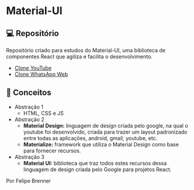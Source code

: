 # Material-UI

## 💻 Repositório

Repositório criado para estudos do Material-UI, uma biblioteca de componentes React que agiliza e facilita o desenvolvimento.

- [Clone YouTube](https://github.com/FelipeBrenner/material-ui-studies/tree/main/material-ui-clone-youtube)
- [Clone WhatsApp Web](https://github.com/FelipeBrenner/material-ui-studies/tree/main/material-ui-clone-whatsapp-web)

## 📖 Conceitos

- Abstração 1
  - HTML, CSS e JS
- Abstração 2
  - <b>Material Design:</b> linguagem de design criada pelo google, na qual o youtube foi desenvolvido, criada para trazer um layout padronizado entre todas as aplicações, android, gmail, youtube, etc.
  - <b>Materialize:</b> framework que utiliza o Material Design como base para fornecer recursos.
- Abstração 3
  - <b>Material UI:</b> biblioteca que traz todos estes recursos dessa linguagem de design criada pelo Google para projetos React.

Por Felipe Brenner
